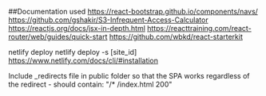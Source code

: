 ##Documentation used
https://react-bootstrap.github.io/components/navs/
https://github.com/gshakir/S3-Infrequent-Access-Calculator
https://reactjs.org/docs/jsx-in-depth.html
https://reacttraining.com/react-router/web/guides/quick-start
https://github.com/wbkd/react-starterkit


netlify deploy
netlify deploy -s [site_id]
https://www.netlify.com/docs/cli/#installation

Include _redirects file in public folder so that the SPA works regardless of the redirect - should contain: "/*    /index.html   200"